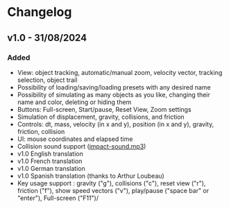 # Changelog

## v1.0 - 31/08/2024

### Added

- View: object tracking, automatic/manual zoom, velocity vector, tracking selection, object trail
- Possibility of loading/saving/loading presets with any desired name
- Possibility of simulating as many objects as you like, changing their name and color, deleting or hiding them
- Buttons: Full-screen, Start/pause, Reset View, Zoom settings
- Simulation of displacement, gravity, collisions, and friction
- Controls: dt, mass, velocity (in x and y), position (in x and y), gravity, friction, collision
- UI: mouse coordinates and elapsed time
- Collision sound support ([impact-sound.mp3](https://github.com/Wartets/N-Body-Problem/blob/main/sound/impact-sound.mp3))
- v1.0 English translation
- v1.0 French translation
- v1.0 German translation
- v1.0 Spanish translation (thanks to Arthur Loubeau)
- Key usage support : gravity ("g"), collisions ("c"), reset view ("r"), friction ("f"), show speed vectors ("v"), play/pause ("space bar" or "enter"), Full-screen ("F11")/
